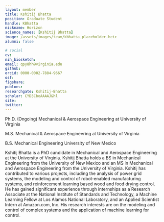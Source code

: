 ```yaml
---
layout: member
title: Kshitij Bhatta
position: Graduate Student
handle: KBhatta
nickname: Horizon
science_names: [Kshitij Bhatta]
image: /assets/images/team/kbhatta_placeholder.heic
alumni: false

# social
cv: 
nih_biosketch:
email: qpy8hh@virginia.edu
github: 
orcid: 0000-0002-7884-9667
osf: 
figshare: 
publons:
researchgate: Kshitij-Bhatta
scholar: CYD3CboAAAAJ&hl
site: 
twitter: 
---
```


Ph.D. (Ongoing) Mechanical & Aerospace Engineering at University of Virginia

M.S. Mechanical & Aerospace Engineering at University of Virginia

B.S. Mechanical Engineering University of New Mexico

Kshitij Bhatta is a PhD candidate in Mechanical and Aerospace Engineering at the University of Virginia. Kshitij Bhatta  holds a BS in Mechanical Engineering from the University of New Mexico and an MS in Mechanical and Aerospace Engineering from the University of Virginia. Kshitij has contributed to various projects, including the analysis of power grid systems, the modeling and control of robot-enabled manufacturing systems, and reinforcement learning based wood and food drying control. He has gained significant experience through internships as a Research Associate at the National Institute of Standards and Technology, a Machine Learning Fellow at Los Alamos National Laboratory, and an Applied Scientist Intern at Amazon.com, Inc. His research interests are on the modeling and control of complex systems and the application of machine learning for control.

